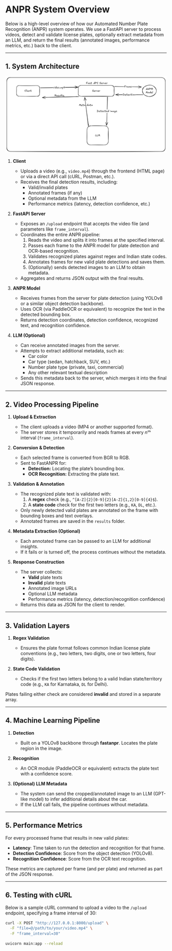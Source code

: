 # ANPR System Overview

Below is a high-level overview of how our Automated Number Plate Recognition (ANPR) system operates. We use a FastAPI server to process videos, detect and validate license plates, optionally extract metadata from an LLM, and return the final results (annotated images, performance metrics, etc.) back to the client.

---

## 1. System Architecture

![ANPR System Architecture](https://raw.githubusercontent.com/vasanth064/anpr-fast-api/refs/heads/main/architecture.png 'System Diagram')

1. **Client**

   - Uploads a video (e.g., `video.mp4`) through the frontend (HTML page) or via a direct API call (cURL, Postman, etc.).
   - Receives the final detection results, including:
     - Valid/invalid plates
     - Annotated frames (if any)
     - Optional metadata from the LLM
     - Performance metrics (latency, detection confidence, etc.)

2. **FastAPI Server**

   - Exposes an `/upload` endpoint that accepts the video file (and parameters like `frame_interval`).
   - Coordinates the entire ANPR pipeline:
     1. Reads the video and splits it into frames at the specified interval.
     2. Passes each frame to the ANPR model for plate detection and OCR-based recognition.
     3. Validates recognized plates against regex and Indian state codes.
     4. Annotates frames for new valid plate detections and saves them.
     5. (Optionally) sends detected images to an LLM to obtain metadata.
   - Aggregates and returns JSON output with the final results.

3. **ANPR Model**

   - Receives frames from the server for plate detection (using YOLOv8 or a similar object detection backbone).
   - Uses OCR (via PaddleOCR or equivalent) to recognize the text in the detected bounding box.
   - Returns detection coordinates, detection confidence, recognized text, and recognition confidence.

4. **LLM (Optional)**
   - Can receive annotated images from the server.
   - Attempts to extract additional metadata, such as:
     - Car color
     - Car type (sedan, hatchback, SUV, etc.)
     - Number plate type (private, taxi, commercial)
     - Any other relevant textual description
   - Sends this metadata back to the server, which merges it into the final JSON response.

---

## 2. Video Processing Pipeline

1. **Upload & Extraction**

   - The client uploads a video (MP4 or another supported format).
   - The server stores it temporarily and reads frames at every _nᵗʰ_ interval (`frame_interval`).

2. **Conversion & Detection**

   - Each selected frame is converted from BGR to RGB.
   - Sent to FastANPR for:
     - **Detection:** Locating the plate’s bounding box.
     - **OCR Recognition:** Extracting the plate text.

3. **Validation & Annotation**

   - The recognized plate text is validated with:
     1. A **regex** check (e.g., `^[A-Z]{2}[0-9]{2}[A-Z]{1,2}[0-9]{4}$`).
     2. A **state code** check for the first two letters (e.g., `KA`, `DL`, etc.).
   - Only newly detected valid plates are annotated on the frame with bounding boxes and text overlays.
   - Annotated frames are saved in the `results` folder.

4. **Metadata Extraction (Optional)**

   - Each annotated frame can be passed to an LLM for additional insights.
   - If it fails or is turned off, the process continues without the metadata.

5. **Response Construction**
   - The server collects:
     - **Valid** plate texts
     - **Invalid** plate texts
     - Annotated image URLs
     - Optional LLM metadata
     - Performance metrics (latency, detection/recognition confidence)
   - Returns this data as JSON for the client to render.

---

## 3. Validation Layers

1. **Regex Validation**

   - Ensures the plate format follows common Indian license plate conventions (e.g., two letters, two digits, one or two letters, four digits).

2. **State Code Validation**
   - Checks if the first two letters belong to a valid Indian state/territory code (e.g., `KA` for Karnataka, `DL` for Delhi).

Plates failing either check are considered **invalid** and stored in a separate array.

---

## 4. Machine Learning Pipeline

1. **Detection**

   - Built on a YOLOv8 backbone through **fastanpr**. Locates the plate region in the image.

2. **Recognition**

   - An OCR module (PaddleOCR or equivalent) extracts the plate text with a confidence score.

3. **(Optional) LLM Metadata**
   - The system can send the cropped/annotated image to an LLM (GPT-like model) to infer additional details about the car.
   - If the LLM call fails, the pipeline continues without metadata.

---

## 5. Performance Metrics

For every processed frame that results in new valid plates:

- **Latency**: Time taken to run the detection and recognition for that frame.
- **Detection Confidence**: Score from the object detection (YOLOv8).
- **Recognition Confidence**: Score from the OCR text recognition.

These metrics are captured per frame (and per plate) and returned as part of the JSON response.

---

## 6. Testing with cURL

Below is a sample cURL command to upload a video to the `/upload` endpoint, specifying a frame interval of 30:

```bash
curl -X POST "http://127.0.0.1:8000/upload" \
  -F "file=@/path/to/your/video.mp4" \
  -F "frame_interval=30"
```

```bash
uvicorn main:app --reload
```
